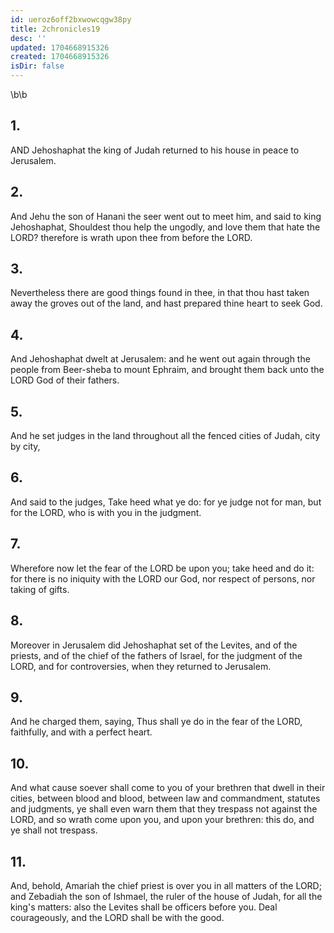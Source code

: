 ```yaml
---
id: ueroz6off2bxwowcqgw38py
title: 2chronicles19
desc: ''
updated: 1704668915326
created: 1704668915326
isDir: false
---
```

\b\b
## 1.
AND Jehoshaphat the king of Judah returned to his house in peace to Jerusalem.
## 2.
And Jehu the son of Hanani the seer went out to meet him, and said to king Jehoshaphat, Shouldest thou help the ungodly, and love them that hate the LORD?  therefore is wrath upon thee from before the LORD.
## 3.
Nevertheless there are good things found in thee, in that thou hast taken away the groves out of the land, and hast prepared thine heart to seek God.
## 4.
And Jehoshaphat dwelt at Jerusalem: and he went out again through the people from Beer-sheba to mount Ephraim, and brought them back unto the LORD God of their fathers.
## 5.
And he set judges in the land throughout all the fenced cities of Judah, city by city,
## 6.
And said to the judges, Take heed what ye do: for ye judge not for man, but for the LORD, who is with you in the judgment.
## 7.
Wherefore now let the fear of the LORD be upon you; take heed and do it: for there is no iniquity with the LORD our God, nor respect of persons, nor taking of gifts.
## 8.
Moreover in Jerusalem did Jehoshaphat set of the Levites, and of the priests, and of the chief of the fathers of Israel, for the judgment of the LORD, and for controversies, when they returned to Jerusalem.
## 9.
And he charged them, saying, Thus shall ye do in the fear of the LORD, faithfully, and with a perfect heart.
## 10.
And what cause soever shall come to you of your brethren that dwell in their cities, between blood and blood, between law and commandment, statutes and judgments, ye shall even warn them that they trespass not against the LORD, and so wrath come upon you, and upon your brethren: this do, and ye shall not trespass.
## 11.
And, behold, Amariah the chief priest is over you in all matters of the LORD; and Zebadiah the son of Ishmael, the ruler of the house of Judah, for all the king's matters: also the Levites shall be officers before you.  Deal courageously, and the LORD shall be with the good.
